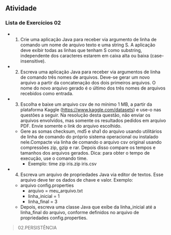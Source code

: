 ## Atividade

### Lista de Exercícios 02 ###

- 01. Crie uma aplicação Java para receber via argumento de linha de comando um nome de arquivo texto e uma string S. A aplicação deve exibir todas as linhas que tenham S como substring, independente dos caracteres estarem em caixa alta ou baixa (case-insensitive).
- 02. Escreva uma aplicação Java para receber via argumentos de linha de comando três nomes de arquivos. Deve-se gerar um novo arquivo a partir da concatenação dos dois primeiros arquivos. O nome do novo arquivo gerado é o último dos três nomes de arquivos recebidos como entrada.
- 03. Escolha e baixe um arquivo csv de no mínimo 1 MB, a partir da plataforma Kaggle (https://www.kaggle.com/datasets) e use-o nas questões a seguir. Na resolução desta questão, não enviar os arquivos envolvidos, mas somente os resultados pedidos em arquivo PDF. Envie somente o link do arquivo escolhido.
    - Gere as somas checksum, md5 e sha1 do arquivo usando utilitários de linha de comando do próprio sistema operacional ou instalado nele.Compacte via linha de comando o arquivo csv original usando compressões zip, gzip e rar. Depois disso compare os tempos e tamanhos dos arquivos gerados. Dica: para obter o tempo de execução, use o comando time.
        - Exemplo: time zip iris.zip iris.csv
- 04. Escreva um arquivo de propriedades Java via editor de textos. Esse arquivo deve ter os dados de chave e valor. Exemplo:
    - arquivo config.properties
        - arquivo = meu_arquivo.txt
        - linha_inicial = 1
        - linha_final = 3
    - Depois, escreva uma classe Java que exibe da linha_inicial até a linha_final do arquivo, conforme definidos no arquivo de propriedades config.properties.

> 02.PERSISTÊNCIA

